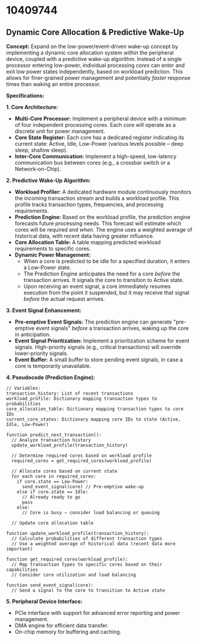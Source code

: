 # 10409744

## Dynamic Core Allocation & Predictive Wake-Up

**Concept:** Expand on the low-power/event-driven wake-up concept by implementing a dynamic core allocation system *within* the peripheral device, coupled with a predictive wake-up algorithm.  Instead of a single processor entering low-power, individual processing *cores* can enter and exit low power states independently, based on workload prediction. This allows for finer-grained power management and potentially *faster* response times than waking an entire processor.

**Specifications:**

**1. Core Architecture:**

*   **Multi-Core Processor:** Implement a peripheral device with a minimum of four independent processing cores. Each core will operate as a discrete unit for power management.
*   **Core State Register:** Each core has a dedicated register indicating its current state: Active, Idle, Low-Power (various levels possible – deep sleep, shallow sleep).
*   **Inter-Core Communication:** Implement a high-speed, low-latency communication bus between cores (e.g., a crossbar switch or a Network-on-Chip).

**2. Predictive Wake-Up Algorithm:**

*   **Workload Profiler:**  A dedicated hardware module continuously monitors the incoming transaction stream and builds a workload profile. This profile tracks transaction types, frequencies, and processing requirements.
*   **Prediction Engine:** Based on the workload profile, the prediction engine forecasts future processing needs. This forecast will estimate which cores will be required and *when*. The engine uses a weighted average of historical data, with recent data having greater influence.
*   **Core Allocation Table:** A table mapping predicted workload requirements to specific cores.
*   **Dynamic Power Management:**
    *   When a core is predicted to be idle for a specified duration, it enters a Low-Power state.
    *   The Prediction Engine anticipates the need for a core *before* the transaction arrives. It signals the core to transition to Active state.
    *   Upon receiving an event signal, a core immediately resumes execution from the point it suspended, but it may receive that signal *before* the actual request arrives.

**3. Event Signal Enhancement:**

*   **Pre-emptive Event Signals:** The prediction engine can generate "pre-emptive event signals" *before* a transaction arrives, waking up the core in anticipation.
*   **Event Signal Prioritization:**  Implement a prioritization scheme for event signals. High-priority signals (e.g., critical transactions) will override lower-priority signals.
*   **Event Buffer:** A small buffer to store pending event signals, in case a core is temporarily unavailable.

**4. Pseudocode (Prediction Engine):**

```pseudocode
// Variables:
transaction_history: List of recent transactions
workload_profile: Dictionary mapping transaction types to probabilities
core_allocation_table: Dictionary mapping transaction types to core IDs
current_core_states: Dictionary mapping core IDs to state (Active, Idle, Low-Power)

function predict_next_transaction():
  // Analyze transaction history
  update_workload_profile(transaction_history)

  // Determine required cores based on workload profile
  required_cores = get_required_cores(workload_profile)

  // Allocate cores based on current state
  for each core in required_cores:
    if core.state == Low-Power:
      send_event_signal(core) // Pre-emptive wake-up
    else if core.state == Idle:
      // Already ready to go
      pass
    else:
      // Core is busy – consider load balancing or queuing

  // Update core allocation table

function update_workload_profile(transaction_history):
  // Calculate probabilities of different transaction types
  // Use a weighted average of historical data (recent data more important)

function get_required_cores(workload_profile):
  // Map transaction types to specific cores based on their capabilities
  // Consider core utilization and load balancing

function send_event_signal(core):
  // Send a signal to the core to transition to Active state
```

**5. Peripheral Device Interface:**

*   PCIe interface with support for advanced error reporting and power management.
*   DMA engine for efficient data transfer.
*   On-chip memory for buffering and caching.